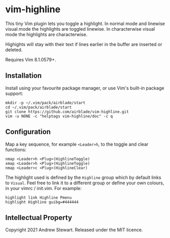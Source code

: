 # vim-highline

This tiny Vim plugin lets you toggle a highlight.  In normal mode and linewise visual mode the highlights are toggled linewise.  In characterwise visual mode the highlights are characterwise.

Highights will stay with their text if lines earlier in the buffer are inserted or deleted.

Requires Vim 8.1.0579+.


## Installation

Install using your favourite package manager, or use Vim's built-in package support:

```
mkdir -p ~/.vim/pack/airblade/start
cd ~/.vim/pack/airblade/start
git clone https://github.com/airblade/vim-highline.git
vim -u NONE -c "helptags vim-highline/doc" -c q
```


## Configuration

Map a key sequence, for example `<Leader>h`, to the toggle and clear functions:

```viml
nmap <Leader>h <Plug>(HighlineToggle)
xmap <Leader>h <Plug>(HighlineToggle)
nmap <Leader>c <Plug>(HighlineClear)
```

The highlight used is defined by the `Highline` group which by default links to `Visual`.  Feel free to link it to a different group or define your own colours, in your vimrc / init.vim.  For example:

```viml
highlight link Highline Pmenu
highlight Highline guibg=#444444
```


## Intellectual Property

Copyright 2021 Andrew Stewart. Released under the MIT licence.
